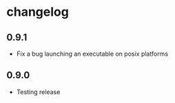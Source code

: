 # changelog

## 0.9.1

 - Fix a bug launching an executable on posix platforms

## 0.9.0

 - Testing release
